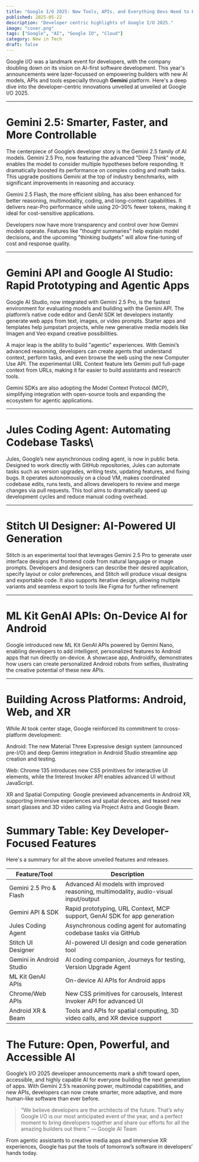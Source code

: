 ```yaml
---
title: "Google I/O 2025: New Tools, APIs, and Everything Devs Need to Know"
published: 2025-05-22
description: "Developer centric highlights of Google I/O 2025."
image: "cover.png"
tags: ["Google", "AI", "Google IO", "Cloud"]
category: New in Tech
draft: false
---
```


Google I/O was a landmark event for developers, with the company doubling down on its vision on AI-first software development. This year's announcements were lazer-focussed on empowering builders with new AI models, APIs and tools especially through **Gemini** platform. Here's a deep dive into the developer-centric innovations unveiled at unveiled at Google I/O 2025.

---

# Gemini 2.5: Smarter, Faster, and More Controllable

The centerpiece of Google’s developer story is the Gemini 2.5 family of AI models. Gemini 2.5 Pro, now featuring the advanced "Deep Think" mode, enables the model to consider multiple hypotheses before responding. It dramatically boosted its performance on complex coding and math tasks. This upgrade positions Gemini at the top of industry benchmarks, with significant improvements in reasoning and accuracy.

Gemini 2.5 Flash, the more efficient sibling, has also been enhanced for better reasoning, multimodality, coding, and long-context capabilities. It delivers near-Pro performance while using 20–30% fewer tokens, making it ideal for cost-sensitive applications.

Developers now have more transparency and control over how Gemini models operate. Features like "thought summaries" help explain model decisions, and the upcoming "thinking budgets" will allow fine-tuning of cost and response quality.

---

# Gemini API and Google AI Studio: Rapid Prototyping and Agentic Apps

Google AI Studio, now integrated with Gemini 2.5 Pro, is the fastest environment for evaluating models and building with the Gemini API. The platform’s native code editor and GenAI SDK let developers instantly generate web apps from text, images, or video prompts. Starter apps and templates help jumpstart projects, while new generative media models like Imagen and Veo expand creative possibilities.

A major leap is the ability to build "agentic" experiences. With Gemini’s advanced reasoning, developers can create agents that understand context, perform tasks, and even browse the web using the new Computer Use API. The experimental URL Context feature lets Gemini pull full-page context from URLs, making it far easier to build assistants and research tools.

Gemini SDKs are also adopting the Model Context Protocol (MCP), simplifying integration with open-source tools and expanding the ecosystem for agentic applications.

---

# Jules Coding Agent: Automating Codebase Tasks\

Jules, Google’s new asynchronous coding agent, is now in public beta. Designed to work directly with GitHub repositories, Jules can automate tasks such as version upgrades, writing tests, updating features, and fixing bugs. It operates autonomously on a cloud VM, makes coordinated codebase edits, runs tests, and allows developers to review and merge changes via pull requests. This tool aims to dramatically speed up development cycles and reduce manual coding overhead.

---

# Stitch UI Designer: AI-Powered UI Generation

Stitch is an experimental tool that leverages Gemini 2.5 Pro to generate user interface designs and frontend code from natural language or image prompts. Developers and designers can describe their desired application, specify layout or color preferences, and Stitch will produce visual designs and exportable code. It also supports iterative design, allowing multiple variants and seamless export to tools like Figma for further refinement

---

# ML Kit GenAI APIs: On-Device AI for Android

Google introduced new ML Kit GenAI APIs powered by Gemini Nano, enabling developers to add intelligent, personalized features to Android apps that run directly on-device. A showcase app, Androidify, demonstrates how users can create personalized Android robots from selfies, illustrating the creative potential of these new APIs.

---

# Building Across Platforms: Android, Web, and XR

While AI took center stage, Google reinforced its commitment to cross-platform development:

Android: The new Material Three Expressive design system (announced pre-I/O) and deep Gemini integration in Android Studio streamline app creation and testing.

Web: Chrome 135 introduces new CSS primitives for interactive UI elements, while the Interest Invoker API enables advanced UI without JavaScript.

XR and Spatial Computing: Google previewed advancements in Android XR, supporting immersive experiences and spatial devices, and teased new smart glasses and 3D video calling via Project Astra and Google Beam.

# Summary Table: Key Developer-Focused Features

Here's a summary for all the above unveiled features and releases.

| Feature/Tool | Description |
| ---| --- |
| Gemini 2.5 Pro & Flash | Advanced AI models with improved reasoning, multimodality, audio-visual input/output |
| Gemini API & SDK | Rapid prototyping, URL Context, MCP support, GenAI SDK for app generation |
| Jules Coding Agent | Asynchronous coding agent for automating codebase tasks via GitHub |
| Stitch UI Designer | AI-powered UI design and code generation tool |
| Gemini in Android Studio | AI coding companion, Journeys for testing, Version Upgrade Agent |
| ML Kit GenAI APIs | On-device AI APIs for Android apps |
| Chrome/Web APIs | New CSS primitives for carousels, Interest Invoker API for advanced UI |
| Android XR & Beam | Tools and APIs for spatial computing, 3D video calls, and XR device support |

# The Future: Open, Powerful, and Accessible AI

Google’s I/O 2025 developer announcements mark a shift toward open, accessible, and highly capable AI for everyone building the next generation of apps. With Gemini 2.5’s reasoning power, multimodal capabilities, and new APIs, developers can now create smarter, more adaptive, and more human-like software than ever before.

> “We believe developers are the architects of the future. That’s why Google I/O is our most anticipated event of the year, and a perfect moment to bring developers together and share our efforts for all the amazing builders out there.”
> — Google AI Team

From agentic assistants to creative media apps and immersive XR experiences, Google has put the tools of tomorrow’s software in developers’ hands today.



